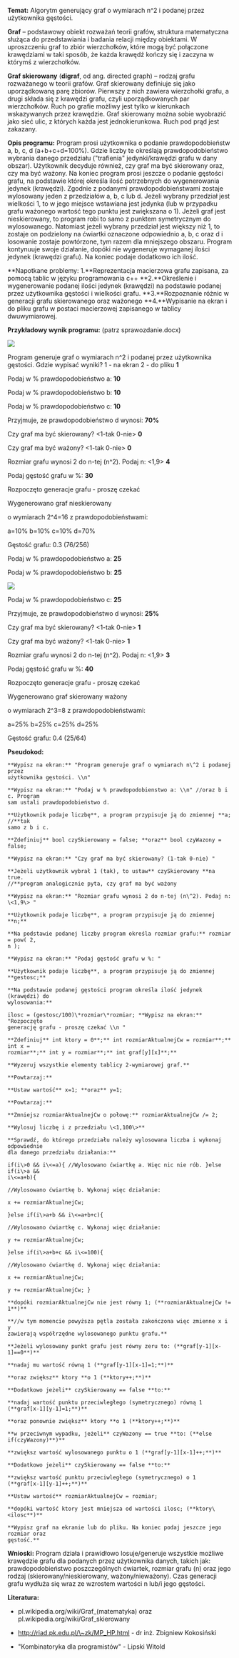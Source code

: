 **Temat:** Algorytm generujący graf o wymiarach n\^2 i podanej przez
użytkownika gęstości.

**Graf** – podstawowy obiekt rozważań teorii grafów, struktura matematyczna
służąca do przedstawiania i badania relacji między obiektami. W uproszczeniu
graf to zbiór wierzchołków, które mogą być połączone krawędziami w taki sposób,
że każda krawędź kończy się i zaczyna w którymś z wierzchołków.

**Graf skierowany** (**digraf**, od ang. directed graph) – rodzaj grafu
rozważanego w teorii grafów. Graf skierowany definiuje się jako uporządkowaną
parę zbiorów. Pierwszy z nich zawiera wierzchołki grafu, a drugi składa się z
krawędzi grafu, czyli uporządkowanych par wierzchołków. Ruch po grafie możliwy
jest tylko w kierunkach wskazywanych przez krawędzie. Graf skierowany można
sobie wyobrazić jako sieć ulic, z których każda jest jednokierunkowa. Ruch pod
prąd jest zakazany.

**Opis programu:** Program prosi użytkownika o podanie prawdopodobieństw a, b,
c, d (a+b+c+d=100%). Gdzie liczby te określają prawdopodobieństwo wybrania
danego przedziału ("trafienia" jedynki/krawędzi grafu w dany obszar). Użytkownik
decyduje również, czy graf ma być skierowany oraz, czy ma być ważony. Na koniec
program prosi jeszcze o podanie gęstości grafu, na podstawie której określa
ilość potrzebnych do wygenerowania jedynek (krawędzi). Zgodnie z podanymi
prawdopodobieństwami zostaje wylosowany jeden z przedziałów a, b, c lub d.
Jeżeli wybrany przedział jest wielkości 1, to w jego miejsce wstawiana jest
jedynka (lub w przypadku grafu ważonego wartość tego punktu jest zwiększana o
1). Jeżeli graf jest nieskierowany, to program robi to samo z punktem
symetrycznym do wylosowanego. Natomiast jeżeli wybrany przedział jest większy
niż 1, to zostaje on podzielony na ćwiartki oznaczone odpowiednio a, b, c oraz d
i losowanie zostaje powtórzone, tym razem dla mniejszego obszaru. Program
kontynuuje swoje działanie, dopóki nie wygeneruje wymaganej ilości jedynek
(krawędzi grafu). Na koniec podaje dodatkowo ich ilość.

**Napotkane problemy: 1.**Reprezentacja macierzowa grafu zapisana, za pomocą
tablic w języku programowania c++ **2.**Określenie i wygenerowanie podanej
ilości jedynek (krawędzi) na podstawie podanej przez użytkownika gęstości i
wielkości grafu. **3.**Rozpoznanie różnic w generacji grafu skierowanego oraz
ważonego **4.**Wypisanie na ekran i do pliku grafu w postaci macierzowej
zapisanego w tablicy dwuwymiarowej.

**Przykładowy wynik programu:** (patrz sprawozdanie.docx)

![](media/fc4617fe875986f7f9a30bee52acb6c0.png)

Program generuje graf o wymiarach n\^2 i podanej przez użytkownika gęstości.
Gdzie wypisać wyniki? 1 - na ekran 2 - do pliku **1**

Podaj w % prawdopodobieństwo a: **10**

Podaj w % prawdopodobieństwo b: **10**

Podaj w % prawdopodobieństwo c: **10**

Przyjmuje, ze prawdopodobieństwo d wynosi: **70%**

Czy graf ma być skierowany? \<1-tak 0-nie\> **0**

Czy graf ma być ważony? \<1-tak 0-nie\> **0**

Rozmiar grafu wynosi 2 do n-tej (n\^2). Podaj n: \<1,9\> **4**

Podaj gęstość grafu w %: **30**

Rozpoczęto generacje grafu - proszę czekać

Wygenerowano graf nieskierowany

o wymiarach 2\^4=16 z prawdopodobieństwami:

a=10% b=10% c=10% d=70%

Gęstość grafu: 0.3 (76/256)

Podaj w % prawdopodobieństwo a: **25**

Podaj w % prawdopodobieństwo b: **25**

![](media/4ed5f143b5908bb59627a359348c62dc.png)

Podaj w % prawdopodobieństwo c: **25**

Przyjmuje, ze prawdopodobieństwo d wynosi: **25%**

Czy graf ma być skierowany? \<1-tak 0-nie\> **1**

Czy graf ma być ważony? \<1-tak 0-nie\> **1**

Rozmiar grafu wynosi 2 do n-tej (n\^2). Podaj n: \<1,9\> **3**

Podaj gęstość grafu w %: **40**

Rozpoczęto generacje grafu - proszę czekać

Wygenerowano graf skierowany ważony

o wymiarach 2\^3=8 z prawdopodobieństwami:

a=25% b=25% c=25% d=25%

Gęstość grafu: 0.4 (25/64)

**Pseudokod:**
```
**Wypisz na ekran:** "Program generuje graf o wymiarach n\^2 i podanej przez
użytkownika gęstości. \\n"

**Wypisz na ekran:** "Podaj w % prawdopodobienstwo a: \\n" //oraz b i c. Program
sam ustali prawdopodobieństwo d.

**Użytkownik podaje liczbę**, a program przypisuje ją do zmiennej **a; //**tak
samo z b i c.

**Zdefiniuj** bool czySkierowany = false; **oraz** bool czyWazony = false;

**Wypisz na ekran:** "Czy graf ma być skierowany? (1-tak 0-nie) "

**Jeżeli użytkownik wybrał 1 (tak), to ustaw** czySkierowany **na true.
//**program analogicznie pyta, czy graf ma być ważony

**Wypisz na ekran:** "Rozmiar grafu wynosi 2 do n-tej (n\^2). Podaj n: \<1,9\> "

**Użytkownik podaje liczbę**, a program przypisuje ją do zmiennej **n;**

**Na podstawie podanej liczby program określa rozmiar grafu:** rozmiar = pow( 2,
n );

**Wypisz na ekran:** "Podaj gęstość grafu w %: "

**Użytkownik podaje liczbę**, a program przypisuje ją do zmiennej **gestosc;**

**Na podstawie podanej gęstości program określa ilość jedynek (krawędzi) do
wylosowania:**

ilosc = (gestosc/100)\*rozmiar\*rozmiar; **Wypisz na ekran:** "Rozpoczęto
generację grafu - proszę czekać \\n "

**Zdefiniuj** int ktory = 0**;** int rozmiarAktualnejCw = rozmiar**;** int x =
rozmiar**;** int y = rozmiar**;** int graf[y][x]**;**

**Wyzeruj wszystkie elementy tablicy 2-wymiarowej graf.**

**Powtarzaj:**

**Ustaw wartość** x=1; **oraz** y=1;

**Powtarzaj:**

**Zmniejsz rozmiarAktualnejCw o połowę:** rozmiarAktualnejCw /= 2;

**Wylosuj liczbę i z przedziału \<1,100\>**

**Sprawdź, do którego przedziału należy wylosowana liczba i wykonaj odpowiednie
dla danego przedziału działania:**

if(i\>0 && i\<=a){ //Wylosowano ćwiartkę a. Więc nic nie rób. }else if(i\>a &&
i\<=a+b){

//Wylosowano ćwiartkę b. Wykonaj więc działanie:

x += rozmiarAktualnejCw;

}else if(i\>a+b && i\<=a+b+c){

//Wylosowano ćwiartkę c. Wykonaj więc działanie:

y += rozmiarAktualnejCw;

}else if(i\>a+b+c && i\<=100){

//Wylosowano ćwiartkę d. Wykonaj więc działania:

x += rozmiarAktualnejCw;

y += rozmiarAktualnejCw; }

**dopóki rozmiarAktualnejCw nie jest równy 1; (**rozmiarAktualnejCw != 1**)**

**//w tym momencie powyższa pętla została zakończona więc zmienne x i y
zawierają współrzędne wylosowanego punktu grafu.**

**Jeżeli wylosowany punkt grafu jest równy zeru to: (**graf[y-1][x-1]==0**)**

**nadaj mu wartość równą 1 (**graf[y-1][x-1]=1;**)**

**oraz zwiększ** ktory **o 1 (**ktory++;**)**

**Dodatkowo jeżeli** czySkierowany == false **to:**

**nadaj wartość punktu przeciwległego (symetrycznego) równą 1
(**graf[x-1][y-1]=1;**)**

**oraz ponownie zwiększ** ktory **o 1 (**ktory++;**)**

**w przeciwnym wypadku, jeżeli** czyWazony == true **to: (**else
if(czyWazony)**)**

**zwiększ wartość wylosowanego punktu o 1 (**graf[y-1][x-1]++;**)**

**Dodatkowo jeżeli** czySkierowany == false **to:**

**zwiększ wartość punktu przeciwległego (symetrycznego) o 1
(**graf[x-1][y-1]++;**)**

**Ustaw wartość** rozmiarAktualnejCw = rozmiar;

**dopóki wartość ktory jest mniejsza od wartości ilosc; (**ktory\<ilosc**)**

**Wypisz graf na ekranie lub do pliku. Na koniec podaj jeszcze jego rozmiar oraz
gęstość.**
```

**Wnioski:** Program działa i prawidłowo losuje/generuje wszystkie możliwe
krawędzie grafu dla podanych przez użytkownika danych, takich jak:
prawdopodobieństwo poszczególnych ćwiartek, rozmiar grafu (n) oraz jego rodzaj
(skierowany/nieskierowany, ważony/nieważony). Czas generacji grafu wydłuża się
wraz ze wzrostem wartości n lub/i jego gęstości.

**Literatura:**

-   pl.wikipedia.org/wiki/Graf_(matematyka) oraz
    pl.wikipedia.org/wiki/Graf_skierowany

-   http://riad.pk.edu.pl/\~zk/MP_HP.html - dr inż. Zbigniew Kokosiński

-   "Kombinatoryka dla programistów" - Lipski Witold
